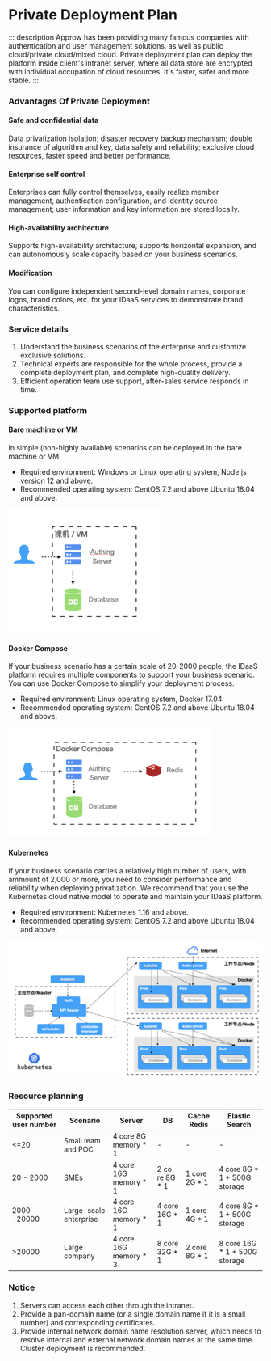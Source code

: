# Private Deployment Plan

::: description
Approw has been providing many famous companies with authentication and user management solutions, as well as public cloud/private cloud/mixed cloud. Private deployment plan can deploy the platform inside client's intranet server, where all data store are encrypted with individual occupation of cloud resources. It's faster, safer and more stable.
:::

### Advantages Of Private Deployment

#### Safe and confidential data

Data privatization isolation; disaster recovery backup mechanism; double insurance of algorithm and key, data safety and reliability; exclusive cloud resources, faster speed and better performance.

#### Enterprise self control

Enterprises can fully control themselves, easily realize member management, authentication configuration, and identity source management; user information and key information are stored locally.


#### High-availability architecture

Supports high-availability architecture, supports horizontal expansion, and can autonomously scale capacity based on your business scenarios.

#### Modification

You can configure independent second-level domain names, corporate logos, brand colors, etc. for your IDaaS services to demonstrate brand characteristics.
### Service details

1. Understand the business scenarios of the enterprise and customize exclusive solutions.
2. Technical experts are responsible for the whole process, provide a complete deployment plan, and complete high-quality delivery.
3. Efficient operation team use support, after-sales service responds in time.

### Supported platform

#### Bare machine or VM 

In simple (non-highly available) scenarios can be deployed in the bare machine or VM.

- Required environment: Windows or Linux operating system, Node.js version 12 and above.
- Recommended operating system: CentOS 7.2 and above Ubuntu 18.04 and above.

<img src="./images/private-deployment-1.png" width="300"/>

#### Docker Compose

If your business scenario has a certain scale of 20-2000 people, the IDaaS platform requires multiple components to support your business scenario. You can use Docker Compose to simplify your deployment process.

- Required environment: Linux operating system, Docker 17.04.
- Recommended operating system: CentOS 7.2 and above Ubuntu 18.04 and above.

<img src="./images/private-deployment-2.png" width="400"/>

#### Kubernetes
If your business scenario carries a relatively high number of users, with ammount of 2,000 or more, you need to consider performance and reliability when deploying privatization. We recommend that you use the Kubernetes cloud native model to operate and maintain your IDaaS platform.

- Required environment: Kubernetes 1.16 and above.
- Recommended operating system: CentOS 7.2 and above Ubuntu 18.04 and above.

<img src="./images/private-deployment-3.png" width="600"/>

### Resource planning

| Supported user number         | Scenario             | Server             | DB        | Cache Redis   | Elastic Search             |
| ---------------- | ---------------- | ------------------ | ------------- | ------------ | ------------------------- |
| <=20       | Small team and POC     | 4 core 8G memory \* 1  | -             | -            | -                         |
| 20 - 2000  | SMEs     | 4 core 16G memory \* 1 | 2 co re 8G \* 1  | 1 core 2G \* 1 | 4 core 8G \* 1 + 500G storage  |
| 2000 -20000  | Large-scale enterprise      | 4 core 16G memory \* 1 | 4 core 16G \* 1 | 1 core 4G \* 1 | 4 core 8G \* 1 + 500G storage  |
| >20000      | Large company | 4 core 16G memory \* 3 | 8 core 32G \* 1 | 2 core 8G \* 1 | 8 core 16G \* 1 + 500G storage |

### Notice

1. Servers can access each other through the intranet.
2. Provide a pan-domain name (or a single domain name if it is a small number) and corresponding certificates.
3. Provide internal network domain name resolution server, which needs to resolve internal and external network domain names at the same time. Cluster deployment is recommended.